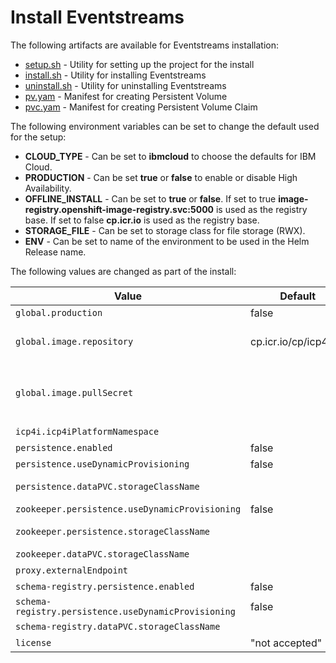 # Install Eventstreams

The following artifacts are available for Eventstreams installation:

- [setup.sh](./setup.sh) - Utility for setting up the project for the install
- [install.sh](./install.sh) - Utility for installing Eventstreams
- [uninstall.sh](./uninstall.sh) - Utility for uninstalling Eventstreams
- [pv.yam](./pv.yaml) - Manifest for creating Persistent Volume
- [pvc.yam](./pvc.yaml) - Manifest for creating Persistent Volume Claim

The following environment variables can be set to change the default used for the setup:

* **CLOUD_TYPE** - Can be set to **ibmcloud** to choose the defaults for IBM Cloud.
* **PRODUCTION** - Can be set **true** or **false** to enable or disable High Availability.
* **OFFLINE_INSTALL** - Can be set to **true** or **false**. If set to true **image-registry.openshift-image-registry.svc:5000** is used as the registry base. If set to false **cp.icr.io** is used as the registry base.
* **STORAGE_FILE** - Can be set to storage class for file storage (RWX).
* **ENV** - Can be set to name of the environment to be used in the Helm Release name.

The following values are changed as part of the install:

| Value                                                | Default                | Revised Default                               |
|------------------------------------------------------|------------------------|-----------------------------------------------|
| `global.production`                                  | false                  | true                                          |
| `global.image.repository`                            | cp.icr.io/cp/icp4i/es  | offLine : image-registry.openshift-image-registry.svc:5000/eventstreams  |
|                                                      |                        | onLine  : cp.icr.io/cp/icp4i/es               |
| `global.image.pullSecret`                            |                        | offLine : deployer-dockercfg-xxx              |
|                                                      |                        | onLine  : ibm-entitlement-key                 |
| `icp4i.icp4iPlatformNamespace`                       |                        | integration                                   |
| `persistence.enabled`                                | false                  | true                                          |
| `persistence.useDynamicProvisioning`                 | false                  | true                                          |
| `persistence.dataPVC.storageClassName`               |                        | "rook-ceph-block" / "ibmc-block-gold" (IBMC)  |
| `zookeeper.persistence.useDynamicProvisioning`       | false                  | true                                          |
| `zookeeper.persistence.storageClassName`             |                        | "rook-ceph-block" / "ibmc-block-gold" (IBMC)  |
| `zookeeper.dataPVC.storageClassName`                 |                        | "nfs" / "ibmc-file-gold" (IBMC)               |
| `proxy.externalEndpoint`                             |                        | icp-proxy.apps.DOMAIN                         |
| `schema-registry.persistence.enabled`                | false                  | true                                          |
| `schema-registry.persistence.useDynamicProvisioning` | false                  | true                                          |
| `schema-registry.dataPVC.storageClassName`           |                        | "nfs" / "ibmc-file-gold" (IBMC)               |
| `license`                                            | "not accepted"         | "accept"                                      |
